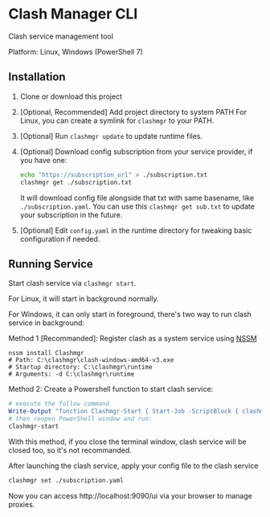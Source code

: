 # Clash Manager CLI

Clash service management tool

Platform: Linux, Windows (PowerShell 7)

## Installation

1. Clone or download this project

2. [Optional, Recommended] Add project directory to system PATH
For Linux, you can create a symlink for `clashmgr` to your PATH.

3. [Optional] Run `clashmgr update` to update runtime files.

4. [Optional] Download config subscription from your service provider, if you have one:

    ```bash
    echo "https://subscription_url" > ./subscription.txt
    clashmgr get ./subscription.txt
    ```

    It will download config file alongside that txt with same basename, like `./subscription.yaml`.
    You can use this `clashmgr get sub.txt` to update your subscription in the future.

5. [Optional] Edit `config.yaml` in the runtime directory for tweaking basic configuration if needed.

## Running Service

Start clash service via `clashmgr start`.

For Linux, it will start in background normally.

For Windows, it can only start in foreground, there's two way to run clash service in background:

Method 1 [Recommanded]: Register clash as a system service using [NSSM](http://nssm.cc/)

```
nssm install Clashmgr
# Path: C:\clashmgr\clash-windows-amd64-v3.exe
# Startup directory: C:\clashmgr\runtime
# Arguments: -d C:\clashmgr\runtime
```

Method 2: Create a Powershell function to start clash service:

```powershell
# execute the follow command
Write-Output "function Clashmgr-Start { Start-Job -ScriptBlock { clashmgr start } }" >> $profile
# then reopen PowerShell window and run:
clashmgr-start
```

With this method, if you close the terminal window, clash service will be closed too, so it's not recommanded.

After launching the clash service, apply your config file to the clash service

```bash
clashmgr set ./subscription.yaml
```

Now you can access http://localhost:9090/ui via your browser to manage proxies.

